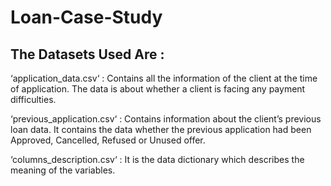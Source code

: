 # Loan-Case-Study
## The Datasets Used Are :
‘application_data.csv‘ : Contains all the information of the client at the time of application.
The data is about whether a client is facing any payment difficulties.

‘previous_application.csv‘ : Contains information about the client’s previous loan data. It contains the data whether the previous application had been Approved, Cancelled, Refused or Unused offer.

‘columns_description.csv‘ : It is the data dictionary which describes the meaning of the variables.
